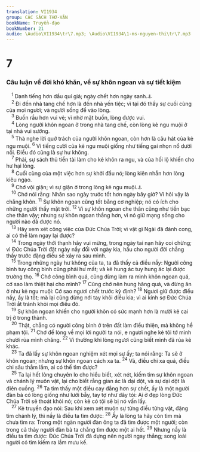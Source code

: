 ```yaml
---
translation: VI1934
group: CÁC SÁCH THƠ-VĂN
bookName: Truyền-đạo 
bookNumber: 21
audio: \Audio\VI1934\tr\7.mp3; \Audio\VI1934\1-ms-nguyen-thi\tr\7.mp3
---
```


<div class="title"><h1>7</h1><h3>Câu luận về đời khó khăn, về sự khôn ngoan và sự tiết kiệm</h3></div>
<span class="verse tr_7_1"> <sup>1</sup> Danh tiếng hơn dầu quí giá; ngày chết hơn ngày sanh.<a data-toggle="tooltip" data-placement="bottom" title="Ch 22:1">⚓</a><br/></span>
<span class="verse tr_7_2"> <sup>2</sup> Đi đến nhà tang chế hơn là đến nhà yến tiệc; vì tại đó thấy sự cuối cùng của mọi người; và người sống để vào lòng. <br/></span>
<span class="verse tr_7_3"> <sup>3</sup> Buồn rầu hơn vui vẻ; vì nhờ mặt buồn, lòng được vui. <br/></span>
<span class="verse tr_7_4"> <sup>4</sup> Lòng người khôn ngoan ở trong nhà tang chế, còn lòng kẻ ngu muội ở tại nhà vui sướng. <br/></span>
<span class="verse tr_7_5"> <sup>5</sup> Thà nghe lời quở trách của người khôn ngoan, còn hơn là câu hát của kẻ ngu muội. </span>
<span class="verse tr_7_6"><sup>6</sup> Vì tiếng cười của kẻ ngu muội giống như tiếng gai nhọn nổ dưới nồi. Điều đó cũng là sự hư không. <br/></span>
<span class="verse tr_7_7"> <sup>7</sup> Phải, sự sách thủ tiền tài làm cho kẻ khôn ra ngu, và của hối lộ khiến cho hư hại lòng. <br/></span>
<span class="verse tr_7_8"> <sup>8</sup> Cuối cùng của một việc hơn sự khởi đầu nó; lòng kiên nhẫn hơn lòng kiêu ngạo. <br/></span>
<span class="verse tr_7_9"> <sup>9</sup> Chớ vội giận; vì sự giận ở trong lòng kẻ ngu muội.<a data-toggle="tooltip" data-placement="bottom" title="Gia 1:19">⚓</a><br/></span>
<span class="verse tr_7_10"> <sup>10</sup> Chớ nói rằng: Nhân sao ngày trước tốt hơn ngày bây giờ? Vì hỏi vậy là chẳng khôn. </span>
<span class="verse tr_7_11"><sup>11</sup> Sự khôn ngoan cũng tốt bằng cơ nghiệp; nó có ích cho những người thấy mặt trời. </span>
<span class="verse tr_7_12"><sup>12</sup> Vì sự khôn ngoan che thân cũng như tiền bạc che thân vậy; nhưng sự khôn ngoan thắng hơn, vì nó giữ mạng sống cho người nào đã được nó. <br/></span>
<span class="verse tr_7_13"> <sup>13</sup> Hãy xem xét công việc của Đức Chúa Trời; vì vật gì Ngài đã đánh cong, ai có thể làm ngay lại được? <br/></span>
<span class="verse tr_7_14"> <sup>14</sup> Trong ngày thới thạnh hãy vui mừng, trong ngày tai nạn hãy coi chừng; vì Đức Chúa Trời đặt ngày nầy đối với ngày kia, hầu cho người đời chẳng thấy trước đặng điều sẽ xảy ra sau mình. <br/></span>
<span class="verse tr_7_15"> <sup>15</sup> Trong những ngày hư không của ta, ta đã thấy cả điều nầy: Người công bình tuy công bình cũng phải hư mất; và kẻ hung ác tuy hung ác lại được trường thọ. </span>
<span class="verse tr_7_16"><sup>16</sup> Chớ công bình quá, cũng đừng làm ra mình khôn ngoan quá, cớ sao làm thiệt hại cho mình? </span>
<span class="verse tr_7_17"><sup>17</sup> Cũng chớ nên hung hăng quá, và đừng ăn ở như kẻ ngu muội: Cớ sao ngươi chết trước kỳ định? </span>
<span class="verse tr_7_18"><sup>18</sup> Ngươi giữ được điều nầy, ấy là tốt; mà lại cũng đừng nới tay khỏi điều kia; vì ai kính sợ Đức Chúa Trời ắt tránh khỏi mọi điều đó. <br/></span>
<span class="verse tr_7_19"> <sup>19</sup> Sự khôn ngoan khiến cho người khôn có sức mạnh hơn là mười kẻ cai trị ở trong thành. <br/></span>
<span class="verse tr_7_20"> <sup>20</sup> Thật, chẳng có người công bình ở trên đất làm điều thiện, mà không hề phạm tội. </span>
<span class="verse tr_7_21"><sup>21</sup> Chớ để lòng về mọi lời người ta nói, e ngươi nghe kẻ tôi tớ mình chưởi rủa mình chăng. </span>
<span class="verse tr_7_22"><sup>22</sup> Vì thường khi lòng ngươi cũng biết mình đã rủa kẻ khác. <br/></span>
<span class="verse tr_7_23"> <sup>23</sup> Ta đã lấy sự khôn ngoan nghiệm xét mọi sự ấy; ta nói rằng: Ta sẽ ở khôn ngoan; nhưng sự khôn ngoan cách xa ta. </span>
<span class="verse tr_7_24"><sup>24</sup> Vả, điều chi xa quá, điều chi sâu thẳm lắm, ai có thế tìm được? <br/></span>
<span class="verse tr_7_25"> <sup>25</sup> Ta lại hết lòng chuyên lo cho hiểu biết, xét nét, kiếm tìm sự khôn ngoan và chánh lý muôn vật, lại cho biết rằng gian ác là dại dột, và sự dại dột là điên cuồng. </span>
<span class="verse tr_7_26"><sup>26</sup> Ta tìm thấy một điều cay đắng hơn sự chết, ấy là một người đàn bà có lòng giống như lưới bẫy, tay tợ như dây tói: Ai ở đẹp lòng Đức Chúa Trời sẽ thoát khỏi nó; còn kẻ có tội sẽ bị nó vấn lấy. <br/></span>
<span class="verse tr_7_27"> <sup>27</sup> Kẻ truyền đạo nói: Sau khi xem xét muôn sự từng điều từng vật, đặng tìm chánh lý, thì nầy là điều ta tìm được: </span>
<span class="verse tr_7_28"><sup>28</sup> Ấy là lòng ta hãy còn tìm mà chưa tìm ra: Trong một ngàn người đàn ông ta đã tìm được một người; còn trong cả thảy người đàn bà ta chẳng tìm được một ai hết. </span>
<span class="verse tr_7_29"><sup>29</sup> Nhưng nầy là điều ta tìm được: Đức Chúa Trời đã dựng nên người ngay thẳng; song loài người có tìm kiếm ra lắm mưu kế. <br/></span>
